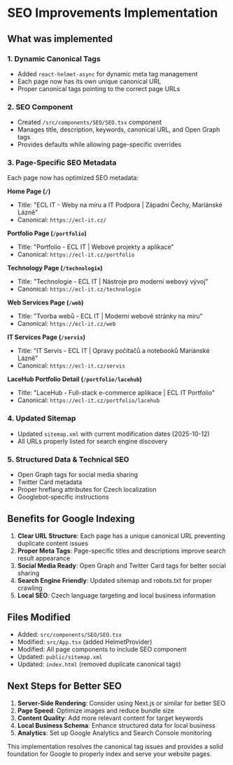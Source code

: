 # SEO Improvements Implementation

## What was implemented

### 1. Dynamic Canonical Tags
- Added `react-helmet-async` for dynamic meta tag management
- Each page now has its own unique canonical URL
- Proper canonical tags pointing to the correct page URLs

### 2. SEO Component
- Created `/src/components/SEO/SEO.tsx` component
- Manages title, description, keywords, canonical URL, and Open Graph tags
- Provides defaults while allowing page-specific overrides

### 3. Page-Specific SEO Metadata

Each page now has optimized SEO metadata:

**Home Page (`/`)**
- Title: "ECL IT - Weby na míru a IT Podpora | Západní Čechy, Mariánské Lázně"
- Canonical: `https://ecl-it.cz/`

**Portfolio Page (`/portfolio`)**
- Title: "Portfolio - ECL IT | Webové projekty a aplikace"
- Canonical: `https://ecl-it.cz/portfolio`

**Technology Page (`/technologie`)**
- Title: "Technologie - ECL IT | Nástroje pro moderní webový vývoj"
- Canonical: `https://ecl-it.cz/technologie`

**Web Services Page (`/web`)**
- Title: "Tvorba webů - ECL IT | Moderní webové stránky na míru"
- Canonical: `https://ecl-it.cz/web`

**IT Services Page (`/servis`)**
- Title: "IT Servis - ECL IT | Opravy počítačů a notebooků Mariánské Lázně"
- Canonical: `https://ecl-it.cz/servis`

**LaceHub Portfolio Detail (`/portfolio/lacehub`)**
- Title: "LaceHub - Full-stack e-commerce aplikace | ECL IT Portfolio"
- Canonical: `https://ecl-it.cz/portfolio/lacehub`

### 4. Updated Sitemap
- Updated `sitemap.xml` with current modification dates (2025-10-12)
- All URLs properly listed for search engine discovery

### 5. Structured Data & Technical SEO
- Open Graph tags for social media sharing
- Twitter Card metadata
- Proper hreflang attributes for Czech localization
- Googlebot-specific instructions

## Benefits for Google Indexing

1. **Clear URL Structure**: Each page has a unique canonical URL preventing duplicate content issues
2. **Proper Meta Tags**: Page-specific titles and descriptions improve search result appearance
3. **Social Media Ready**: Open Graph and Twitter Card tags for better social sharing
4. **Search Engine Friendly**: Updated sitemap and robots.txt for proper crawling
5. **Local SEO**: Czech language targeting and local business information

## Files Modified

- Added: `src/components/SEO/SEO.tsx`
- Modified: `src/App.tsx` (added HelmetProvider)
- Modified: All page components to include SEO component
- Updated: `public/sitemap.xml`
- Updated: `index.html` (removed duplicate canonical tags)

## Next Steps for Better SEO

1. **Server-Side Rendering**: Consider using Next.js or similar for better SEO
2. **Page Speed**: Optimize images and reduce bundle size
3. **Content Quality**: Add more relevant content for target keywords
4. **Local Business Schema**: Enhance structured data for local business
5. **Analytics**: Set up Google Analytics and Search Console monitoring

This implementation resolves the canonical tag issues and provides a solid foundation for Google to properly index and serve your website pages.